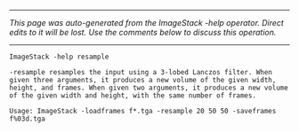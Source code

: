 
---

_This page was auto-generated from the ImageStack -help operator. Direct edits to it will be lost. Use the comments below to discuss this operation._

---

```
ImageStack -help resample

-resample resamples the input using a 3-lobed Lanczos filter. When given three arguments, it produces a new volume of the given width, height, and frames. When given two arguments, it produces a new volume of the given width and height, with the same number of frames.

Usage: ImageStack -loadframes f*.tga -resample 20 50 50 -saveframes f%03d.tga

```
